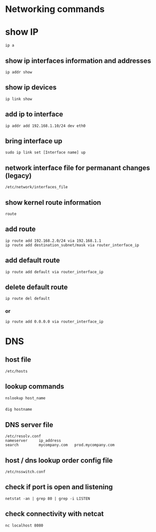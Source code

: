 # Networking commands
# show IP
`ip a`
## show ip interfaces information and addresses
`ip addr show`
## show ip devices
`ip link show`
## add ip to interface
`ip addr add 192.168.1.10/24 dev eth0`
## bring interface up
`sudo ip link set [Interface name] up`
## network interface file for permanant changes (legacy)
`/etc/network/interfaces_file`
## show kernel route information
`route`
## add route
`ip route add 192.168.2.0/24 via 192.168.1.1`  
`ip route add destination_subnet/mask via router_interface_ip`
## add default route
`ip route add default via router_interface_ip` 
## delete default route
`ip route del default`
### or
`ip route add 0.0.0.0 via router_interface_ip` 
# DNS
## host file
`/etc/hosts`
## lookup commands
`nslookup host_name`
###
`dig hostname`
## DNS server file
`/etc/resolv.conf`  
`nameserver     ip_address`  
`search         mycompany.com   prod.mycompany.com`
## host / dns lookup order config file
`/etc/nsswitch.conf`  
## check if port is open and listening
`netstat -an | grep 80 | grep -i LISTEN`
## check connectivity with netcat
`nc localhost 8080`
